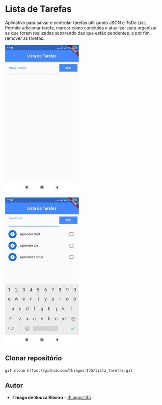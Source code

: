  # Lista de Tarefas

Aplicativo para salvar e controlar tarefas utilizando JSON e ToDo List. Permite adicionar tarefa, marcar como concluída e atualizar para organizar as que foram realizadas separando das que estão pendentes, e por fim, remover as tarefas.

![](giphy_lista1.gif)

![](giphy_lista2.gif)

## Clonar repositório

`` git clone https://github.com/thiagosr135/lista_tarefas.git ``

## Autor
* **Thiago de Souza Ribeiro** - [thiagosr135](https://github.com/thiagosr135)

